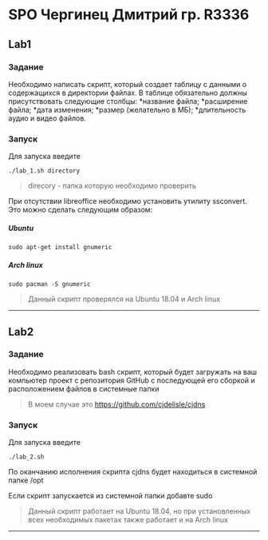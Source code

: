 # SPO Чергинец Дмитрий гр. R3336

## Lab1 
### Задание
Необходимо написать скрипт, который создает таблицу с данными о содержащихся в директории файлах. В таблице обязательно должны присутствовать следующие столбцы:
*название файла;
*расширение файла;
*дата изменения;
*размер (желательно в МБ);
*длительность аудио и видео файлов.

### Запуск
Для запуска введите

    ./lab_1.sh directory
> direcory - папка которую необходимо проверить

При отсутствии libreoffice необходимо установить утилиту ssconvert. Это можно сделать следующим образом:

##### Ubuntu

    sudo apt-get install gnumeric
  
##### Arch linux

    sudo pacman -S gnumeric

> Данный скрипт проверялся на Ubuntu 18.04 и Arch linux

---
## Lab2
### Задание
Необходимо реализовать bash скрипт, который будет загружать на ваш компьютер проект с репозитория GitHub с последующей его сборкой и расположением файлов в системные папки
> В моем случае это <https://github.com/cjdelisle/cjdns>

### Запуск
Для запуска введите

    ./lab_2.sh

По оканчанию исполнения скрипта cjdns будет находиться в системной папке /opt

Если скрипт запускается из системной папки добавте sudo

> Данный скрипт работает на Ubuntu 18.04, но при установленных всех необходимых пакетах также работает и на Arch linux

---
